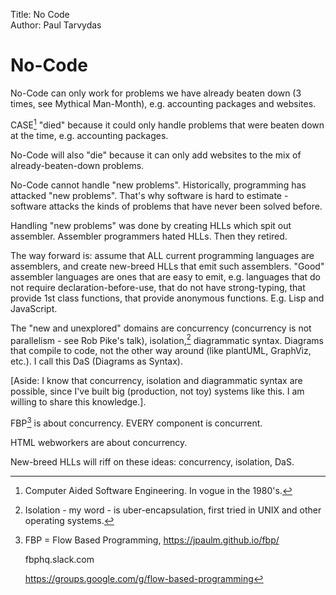 Title: No Code  
Author: Paul Tarvydas

# No-Code #

No-Code can only work for problems we have already beaten down (3 times, see Mythical Man-Month), e.g. accounting packages and websites.

CASE[^fn1] "died" because it could only handle problems that were beaten down at the time, e.g. accounting packages.

No-Code will also "die" because it can only add websites to the mix of already-beaten-down problems.

No-Code cannot handle "new problems".  Historically, programming has attacked "new problems".  That's why software is hard to estimate - software attacks the kinds of problems that have never been solved before.

Handling "new problems" was done by creating HLLs which spit out assembler.  Assembler programmers hated HLLs.  Then they retired.

The way forward is: assume that ALL current programming languages are assemblers, and create new-breed HLLs that emit such assemblers.  "Good" assembler languages are ones that are easy to emit, e.g. languages that do not require declaration-before-use, that do not have strong-typing, that provide 1st class functions, that provide anonymous functions.  E.g. Lisp and JavaScript.

The "new and unexplored" domains are concurrency (concurrency is not parallelism - see Rob Pike's talk), isolation,[^fn2] diagrammatic syntax.  Diagrams that compile to code, not the other way around (like plantUML, GraphViz, etc.).  I call this DaS (Diagrams as Syntax).

[Aside: I know that concurrency, isolation and diagrammatic syntax are possible, since I've built big (production, not toy) systems like this.  I am willing to share this knowledge.].

FBP[^fn3] is about concurrency.  EVERY component is concurrent.

HTML webworkers are about concurrency.

New-breed HLLs will riff on these ideas: concurrency, isolation, DaS.



[^fn1]: Computer Aided Software Engineering.  In vogue in the 1980's.

[^fn2]: Isolation - my word - is uber-encapsulation, first tried in UNIX and other operating systems.

[^fn3]: FBP = Flow Based Programming, https://jpaulm.github.io/fbp/
	
	fbphq.slack.com
	
	https://groups.google.com/g/flow-based-programming